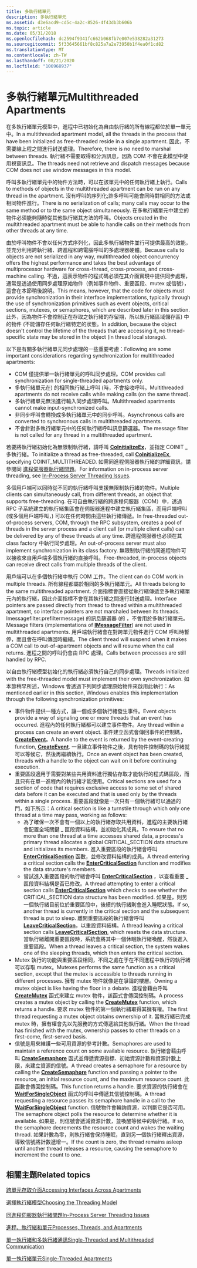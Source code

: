 ```yaml
---
title: 多執行緒單元
description: 多執行緒單元
ms.assetid: d3e6acd9-cd5c-4a2c-8526-4f43db3b606b
ms.topic: article
ms.date: 05/31/2018
ms.openlocfilehash: dc2594f9341fc662b068fb7e007e538282a31273
ms.sourcegitcommit: 5f33645661bf8c825a7a2e73950b1f4ea0f1cd82
ms.translationtype: MT
ms.contentlocale: zh-TW
ms.lasthandoff: 08/21/2020
ms.locfileid: "106968937"
---
```

# <a name="multithreaded-apartments"></a><span data-ttu-id="16ca1-103">多執行緒單元</span><span class="sxs-lookup"><span data-stu-id="16ca1-103">Multithreaded Apartments</span></span>

<span data-ttu-id="16ca1-104">在多執行緒單元模型中，進程中已初始化為自由執行緒的所有線程都位於單一單元中。</span><span class="sxs-lookup"><span data-stu-id="16ca1-104">In a multithreaded apartment model, all the threads in the process that have been initialized as free-threaded reside in a single apartment.</span></span> <span data-ttu-id="16ca1-105">因此，不需要線上程之間進行封送處理。</span><span class="sxs-lookup"><span data-stu-id="16ca1-105">Therefore, there is no need to marshal between threads.</span></span> <span data-ttu-id="16ca1-106">執行緒不需要取得和分派訊息，因為 COM 不會在此模型中使用視窗訊息。</span><span class="sxs-lookup"><span data-stu-id="16ca1-106">The threads need not retrieve and dispatch messages because COM does not use window messages in this model.</span></span>

<span data-ttu-id="16ca1-107">呼叫多執行緒單元中的物件方法時，可以在該單元中的任何執行緒上執行。</span><span class="sxs-lookup"><span data-stu-id="16ca1-107">Calls to methods of objects in the multithreaded apartment can be run on any thread in the apartment.</span></span> <span data-ttu-id="16ca1-108">沒有呼叫的序列化;許多呼叫可能會同時對相同的方法或相同物件進行。</span><span class="sxs-lookup"><span data-stu-id="16ca1-108">There is no serialization of calls; many calls may occur to the same method or to the same object simultaneously.</span></span> <span data-ttu-id="16ca1-109">在多執行緒單元中建立的物件必須能夠隨時從其他執行緒其方法的呼叫。</span><span class="sxs-lookup"><span data-stu-id="16ca1-109">Objects created in the multithreaded apartment must be able to handle calls on their methods from other threads at any time.</span></span>

<span data-ttu-id="16ca1-110">由於呼叫物件不會以任何方式序列化，因此多執行緒物件並行可提供最高的效能，並充分利用跨執行緒、跨進程和跨電腦呼叫的多處理器硬體。</span><span class="sxs-lookup"><span data-stu-id="16ca1-110">Because calls to objects are not serialized in any way, multithreaded object concurrency offers the highest performance and takes the best advantage of multiprocessor hardware for cross-thread, cross-process, and cross-machine calling.</span></span> <span data-ttu-id="16ca1-111">不過，這表示物件的程式碼必須在其介面實現中提供同步處理，通常是透過使用同步處理原始物件（例如事件物件、重要區段、mutex 或信號），這會在本節稍後說明。</span><span class="sxs-lookup"><span data-stu-id="16ca1-111">This means, however, that the code for objects must provide synchronization in their interface implementations, typically through the use of synchronization primitives such as event objects, critical sections, mutexes, or semaphores, which are described later in this section.</span></span> <span data-ttu-id="16ca1-112">此外，因為物件不會控制正在存取之執行緒的存留期，所以執行緒區域儲存區) 中的物件 (不能儲存任何執行緒特定的狀態。</span><span class="sxs-lookup"><span data-stu-id="16ca1-112">In addition, because the object doesn't control the lifetime of the threads that are accessing it, no thread-specific state may be stored in the object (in thread local storage).</span></span>

<span data-ttu-id="16ca1-113">以下是有關多執行緒單元同步處理的一些重要考慮：</span><span class="sxs-lookup"><span data-stu-id="16ca1-113">Following are some important considerations regarding synchronization for multithreaded apartments:</span></span>

-   <span data-ttu-id="16ca1-114">COM 僅提供單一執行緒單元的呼叫同步處理。</span><span class="sxs-lookup"><span data-stu-id="16ca1-114">COM provides call synchronization for single-threaded apartments only.</span></span>
-   <span data-ttu-id="16ca1-115">多執行緒單元在) 的相同執行緒上呼叫 (時，不會接收呼叫。</span><span class="sxs-lookup"><span data-stu-id="16ca1-115">Multithreaded apartments do not receive calls while making calls (on the same thread).</span></span>
-   <span data-ttu-id="16ca1-116">多執行緒單元無法進行輸入同步處理呼叫。</span><span class="sxs-lookup"><span data-stu-id="16ca1-116">Multithreaded apartments cannot make input-synchronized calls.</span></span>
-   <span data-ttu-id="16ca1-117">非同步呼叫會轉換成多執行緒單元中的同步呼叫。</span><span class="sxs-lookup"><span data-stu-id="16ca1-117">Asynchronous calls are converted to synchronous calls in multithreaded apartments.</span></span>
-   <span data-ttu-id="16ca1-118">不會針對多執行緒單元中的任何執行緒呼叫訊息篩選器。</span><span class="sxs-lookup"><span data-stu-id="16ca1-118">The message filter is not called for any thread in a multithreaded apartment.</span></span>

<span data-ttu-id="16ca1-119">若要將執行緒初始化為無限制執行緒，請呼叫 [**CoInitializeEx**](/windows/desktop/api/combaseapi/nf-combaseapi-coinitializeex)，並指定 COINIT \_ 多執行緒。</span><span class="sxs-lookup"><span data-stu-id="16ca1-119">To initialize a thread as free-threaded, call [**CoInitializeEx**](/windows/desktop/api/combaseapi/nf-combaseapi-coinitializeex), specifying COINIT\_MULTITHREADED.</span></span> <span data-ttu-id="16ca1-120">如需同進程伺服器執行緒的詳細資訊，請參閱同 [進程伺服器執行緒問題](in-process-server-threading-issues.md)。</span><span class="sxs-lookup"><span data-stu-id="16ca1-120">For information on in-process server threading, see [In-Process Server Threading Issues](in-process-server-threading-issues.md).</span></span>

<span data-ttu-id="16ca1-121">多個用戶端可以同時從不同的執行緒呼叫支援無限制執行緒的物件。</span><span class="sxs-lookup"><span data-stu-id="16ca1-121">Multiple clients can simultaneously call, from different threads, an object that supports free-threading.</span></span> <span data-ttu-id="16ca1-122">在可自由執行緒的跨進程伺服器（COM）中，透過 RPC 子系統建立的執行緒集區會在伺服器進程中建立執行緒集區，而用戶端呼叫 (或多個用戶端呼叫，) 可以在任何時間由這些執行緒傳遞。</span><span class="sxs-lookup"><span data-stu-id="16ca1-122">In free-threaded out-of-process servers, COM, through the RPC subsystem, creates a pool of threads in the server process and a client call (or multiple client calls) can be delivered by any of these threads at any time.</span></span> <span data-ttu-id="16ca1-123">跨進程伺服器也必須在其 class factory 中執行同步處理。</span><span class="sxs-lookup"><span data-stu-id="16ca1-123">An out-of-process server must also implement synchronization in its class factory.</span></span> <span data-ttu-id="16ca1-124">無限制執行緒的同進程物件可以接收來自用戶端多個執行緒的直接呼叫。</span><span class="sxs-lookup"><span data-stu-id="16ca1-124">Free-threaded, in-process objects can receive direct calls from multiple threads of the client.</span></span>

<span data-ttu-id="16ca1-125">用戶端可以在多個執行緒中執行 COM 工作。</span><span class="sxs-lookup"><span data-stu-id="16ca1-125">The client can do COM work in multiple threads.</span></span> <span data-ttu-id="16ca1-126">所有線程都屬於相同的多執行緒單元。</span><span class="sxs-lookup"><span data-stu-id="16ca1-126">All threads belong to the same multithreaded apartment.</span></span> <span data-ttu-id="16ca1-127">介面指標會直接從執行緒傳遞至多執行緒單元內的執行緒，因此介面指標不會在其執行緒之間進行封送處理。</span><span class="sxs-lookup"><span data-stu-id="16ca1-127">Interface pointers are passed directly from thread to thread within a multithreaded apartment, so interface pointers are not marshaled between its threads.</span></span> <span data-ttu-id="16ca1-128">Imessagefilter.prefiltermessage) 的訊息篩選器 (的[](/windows/desktop/api/ObjIdl/nn-objidl-imessagefilter) ，不會用於多執行緒單元。</span><span class="sxs-lookup"><span data-stu-id="16ca1-128">Message filters (implementations of [**IMessageFilter**](/windows/desktop/api/ObjIdl/nn-objidl-imessagefilter)) are not used in multithreaded apartments.</span></span> <span data-ttu-id="16ca1-129">用戶端執行緒會在對跨單元物件進行 COM 呼叫時暫停，而且會在呼叫傳回時繼續。</span><span class="sxs-lookup"><span data-stu-id="16ca1-129">The client thread will suspend when it makes a COM call to out-of-apartment objects and will resume when the call returns.</span></span> <span data-ttu-id="16ca1-130">進程之間的呼叫仍會由 RPC 處理。</span><span class="sxs-lookup"><span data-stu-id="16ca1-130">Calls between processes are still handled by RPC.</span></span>

<span data-ttu-id="16ca1-131">以自由執行緒模型初始化的執行緒必須執行自己的同步處理。</span><span class="sxs-lookup"><span data-stu-id="16ca1-131">Threads initialized with the free-threaded model must implement their own synchronization.</span></span> <span data-ttu-id="16ca1-132">如本節稍早所述，Windows 會透過下列同步處理原始物件來啟用此執行：</span><span class="sxs-lookup"><span data-stu-id="16ca1-132">As mentioned earlier in this section, Windows enables this implementation through the following synchronization primitives:</span></span>

-   <span data-ttu-id="16ca1-133">事件物件提供一種方式，讓一個或多個執行緒發生事件。</span><span class="sxs-lookup"><span data-stu-id="16ca1-133">Event objects provide a way of signaling one or more threads that an event has occurred.</span></span> <span data-ttu-id="16ca1-134">進程內的任何執行緒都可以建立事件物件。</span><span class="sxs-lookup"><span data-stu-id="16ca1-134">Any thread within a process can create an event object.</span></span> <span data-ttu-id="16ca1-135">事件建立函式會傳回事件的控制碼， [**CreateEvent**](/windows/desktop/api/synchapi/nf-synchapi-createeventa)。</span><span class="sxs-lookup"><span data-stu-id="16ca1-135">A handle to the event is returned by the event-creating function, [**CreateEvent**](/windows/desktop/api/synchapi/nf-synchapi-createeventa).</span></span> <span data-ttu-id="16ca1-136">一旦建立事件物件之後，具有物件控制碼的執行緒就可以等候它，然後再繼續執行。</span><span class="sxs-lookup"><span data-stu-id="16ca1-136">Once an event object has been created, threads with a handle to the object can wait on it before continuing execution.</span></span>
-   <span data-ttu-id="16ca1-137">重要區段適用于需要對某些共用資料進行獨佔存取才能執行的程式碼區段，而且只有在單一進程內的執行緒才能使用。</span><span class="sxs-lookup"><span data-stu-id="16ca1-137">Critical sections are used for a section of code that requires exclusive access to some set of shared data before it can be executed and that is used only by the threads within a single process.</span></span> <span data-ttu-id="16ca1-138">重要區段就像是一次只有一個執行緒可以通過的門，如下所示：</span><span class="sxs-lookup"><span data-stu-id="16ca1-138">A critical section is like a turnstile through which only one thread at a time may pass, working as follows:</span></span>
    -   <span data-ttu-id="16ca1-139">為了確保一次不會有一個以上的執行緒存取共用資料，進程的主要執行緒會配置全域關鍵 \_ 區段資料結構，並初始化其成員。</span><span class="sxs-lookup"><span data-stu-id="16ca1-139">To ensure that no more than one thread at a time accesses shared data, a process's primary thread allocates a global CRITICAL\_SECTION data structure and initializes its members.</span></span> <span data-ttu-id="16ca1-140">進入重要區段的執行緒會呼叫 [**EnterCriticalSection**](/windows/desktop/api/synchapi/nf-synchapi-entercriticalsection) 函數，並修改資料結構的成員。</span><span class="sxs-lookup"><span data-stu-id="16ca1-140">A thread entering a critical section calls the [**EnterCriticalSection**](/windows/desktop/api/synchapi/nf-synchapi-entercriticalsection) function and modifies the data structure's members.</span></span>
    -   <span data-ttu-id="16ca1-141">嘗試進入重要區段的執行緒會呼叫 [**EnterCriticalSection**](/windows/desktop/api/synchapi/nf-synchapi-entercriticalsection) ，以查看重要 \_ 區段資料結構是否已修改。</span><span class="sxs-lookup"><span data-stu-id="16ca1-141">A thread attempting to enter a critical section calls [**EnterCriticalSection**](/windows/desktop/api/synchapi/nf-synchapi-entercriticalsection) which checks to see whether the CRITICAL\_SECTION data structure has been modified.</span></span> <span data-ttu-id="16ca1-142">如果是，則另一個執行緒目前位於重要區段中，後續的執行緒則會進入睡眠狀態。</span><span class="sxs-lookup"><span data-stu-id="16ca1-142">If so, another thread is currently in the critical section and the subsequent thread is put to sleep.</span></span> <span data-ttu-id="16ca1-143">離開重要區段的執行緒會呼叫 [**LeaveCriticalSection**](/windows/desktop/api/synchapi/nf-synchapi-leavecriticalsection)，以重設資料結構。</span><span class="sxs-lookup"><span data-stu-id="16ca1-143">A thread leaving a critical section calls [**LeaveCriticalSection**](/windows/desktop/api/synchapi/nf-synchapi-leavecriticalsection), which resets the data structure.</span></span> <span data-ttu-id="16ca1-144">當執行緒離開重要區段時，系統會將其中一個休眠執行緒喚醒，然後進入重要區段。</span><span class="sxs-lookup"><span data-stu-id="16ca1-144">When a thread leaves a critical section, the system wakes one of the sleeping threads, which then enters the critical section.</span></span>
-   <span data-ttu-id="16ca1-145">Mutex 執行的功能與重要區段相同，不同之處在于在不同進程中執行的執行緒可以存取 mutex。</span><span class="sxs-lookup"><span data-stu-id="16ca1-145">Mutexes performs the same function as a critical section, except that the mutex is accessible to threads running in different processes.</span></span> <span data-ttu-id="16ca1-146">擁有 mutex 物件就像是在爭論的樓層。</span><span class="sxs-lookup"><span data-stu-id="16ca1-146">Owning a mutex object is like having the floor in a debate.</span></span> <span data-ttu-id="16ca1-147">進程會藉由呼叫 [**CreateMutex**](/windows/desktop/api/synchapi/nf-synchapi-createmutexa) 函式來建立 mutex 物件，該函式會傳回控制碼。</span><span class="sxs-lookup"><span data-stu-id="16ca1-147">A process creates a mutex object by calling the [**CreateMutex**](/windows/desktop/api/synchapi/nf-synchapi-createmutexa) function, which returns a handle.</span></span> <span data-ttu-id="16ca1-148">要求 mutex 物件的第一個執行緒取得其擁有權。</span><span class="sxs-lookup"><span data-stu-id="16ca1-148">The first thread requesting a mutex object obtains ownership of it.</span></span> <span data-ttu-id="16ca1-149">當執行緒已完成 mutex 時，擁有權會先以先服務的方式傳遞給其他執行緒。</span><span class="sxs-lookup"><span data-stu-id="16ca1-149">When the thread has finished with the mutex, ownership passes to other threads on a first-come, first-served basis.</span></span>
-   <span data-ttu-id="16ca1-150">信號是用來維護一些可用資源的參考計數。</span><span class="sxs-lookup"><span data-stu-id="16ca1-150">Semaphores are used to maintain a reference count on some available resource.</span></span> <span data-ttu-id="16ca1-151">執行緒會藉由呼叫 [**CreateSemaphore**](/windows/desktop/api/winbase/nf-winbase-createsemaphorea) 函式並傳遞資源指標、初始資源計數和資源計數上限，來建立資源的信號。</span><span class="sxs-lookup"><span data-stu-id="16ca1-151">A thread creates a semaphore for a resource by calling the [**CreateSemaphore**](/windows/desktop/api/winbase/nf-winbase-createsemaphorea) function and passing a pointer to the resource, an initial resource count, and the maximum resource count.</span></span> <span data-ttu-id="16ca1-152">此函數會傳回控制碼。</span><span class="sxs-lookup"><span data-stu-id="16ca1-152">This function returns a handle.</span></span> <span data-ttu-id="16ca1-153">要求資源的執行緒會在 [**WaitForSingleObject**](/windows/desktop/api/synchapi/nf-synchapi-waitforsingleobject) 函式的呼叫中傳遞其信號控制碼。</span><span class="sxs-lookup"><span data-stu-id="16ca1-153">A thread requesting a resource passes its semaphore handle in a call to the [**WaitForSingleObject**](/windows/desktop/api/synchapi/nf-synchapi-waitforsingleobject) function.</span></span> <span data-ttu-id="16ca1-154">信號物件會輪詢資源，以判斷它是否可用。</span><span class="sxs-lookup"><span data-stu-id="16ca1-154">The semaphore object polls the resource to determine whether it is available.</span></span> <span data-ttu-id="16ca1-155">如果是，則信號會遞減資源計數，並喚醒等候中的執行緒。</span><span class="sxs-lookup"><span data-stu-id="16ca1-155">If so, the semaphore decrements the resource count and wakes the waiting thread.</span></span> <span data-ttu-id="16ca1-156">如果計數為零，則執行緒會保持睡眠，直到另一個執行緒釋出資源，導致信號將計數遞增一。</span><span class="sxs-lookup"><span data-stu-id="16ca1-156">If the count is zero, the thread remains asleep until another thread releases a resource, causing the semaphore to increment the count to one.</span></span>

## <a name="related-topics"></a><span data-ttu-id="16ca1-157">相關主題</span><span class="sxs-lookup"><span data-stu-id="16ca1-157">Related topics</span></span>

<dl> <dt>

[<span data-ttu-id="16ca1-158">跨單元存取介面</span><span class="sxs-lookup"><span data-stu-id="16ca1-158">Accessing Interfaces Across Apartments</span></span>](accessing-interfaces-across-apartments.md)
</dt> <dt>

[<span data-ttu-id="16ca1-159">選擇執行緒模型</span><span class="sxs-lookup"><span data-stu-id="16ca1-159">Choosing the Threading Model</span></span>](choosing-the-threading-model.md)
</dt> <dt>

[<span data-ttu-id="16ca1-160">同進程伺服器執行緒問題</span><span class="sxs-lookup"><span data-stu-id="16ca1-160">In-Process Server Threading Issues</span></span>](in-process-server-threading-issues.md)
</dt> <dt>

[<span data-ttu-id="16ca1-161">進程、執行緒和單元</span><span class="sxs-lookup"><span data-stu-id="16ca1-161">Processes, Threads, and Apartments</span></span>](processes--threads--and-apartments.md)
</dt> <dt>

[<span data-ttu-id="16ca1-162">單一執行緒和多執行緒通訊</span><span class="sxs-lookup"><span data-stu-id="16ca1-162">Single-Threaded and Multithreaded Communication</span></span>](single-threaded-and-multithreaded-communication.md)
</dt> <dt>

[<span data-ttu-id="16ca1-163">單一執行緒單元</span><span class="sxs-lookup"><span data-stu-id="16ca1-163">Single-Threaded Apartments</span></span>](single-threaded-apartments.md)
</dt> </dl>

 

 